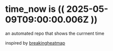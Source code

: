 # time_now is (( 2025-05-09T09:00:00.006Z ))

an automated repo that shows the currnent time

inspired by [breakingheatmap](https://github.com/breakingheatmap/breakingheatmap)